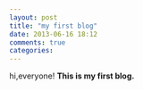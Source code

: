 ```yaml
---
layout: post
title: "my first blog"
date: 2013-06-16 18:12
comments: true
categories: 
---
```

hi,everyone!
**This is my first blog.**
